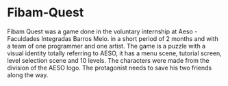 # Fibam-Quest
Fibam Quest was a game done in the voluntary internship at Aeso - Faculdades Integradas Barros Melo. in a short period of 2 months and with a team of one programmer and one artist. The game is a puzzle with a visual identity totally referring to AESO, it has a menu scene, tutorial screen, level selection scene and 10 levels. The characters were made from the division of the AESO logo. The protagonist needs to save his two friends along the way.

